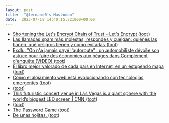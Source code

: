 ```yaml
---
layout: post
title:  "@fernand0's Mastodon"
date:  2023-07-18 14:40:15.721000+00:00
---
```

*  [Shortening the Let's Encrypt Chain of Trust -  Let's Encrypt ](https://letsencrypt.org/2023/07/10/cross-sign-expiration.htm) ([toot](https://mastodon.social/@fernand0/110735603512997200))
*  [Las llamadas spam más molestas, respondes y cuelgan: quiénes las hacen, qué peligros tienen y cómo evitarlas ](https://www.xatakandroid.com/seguridad/te-llaman-telefono-coges-cuelgan-quienes-hacen-estas-llamadas-que-peligros-tiene) ([toot](https://mastodon.social/@fernand0/110734923100074671))
*  [Exclu. "On n'a jamais payé l'autoroute" : un automobiliste dévoile son astuce pour faire des économies aux péages dans Complément d'enquête (VIDEO) ](https://www.programme-tv.net/news/tv/330819-exclu-on-na-jamais-paye-lautoroute-un-automobiliste-devoile-son-astuce-pour-faire-des-economies-aux-peages-dans-complement-denquete-video) ([toot](https://mastodon.social/@fernand0/110734659445254752))
*  [El libro mejor valorado de cada país en Internet, en un estupendo mapa ](https://www.xataka.com/magnet/libro-mejor-valorado-cada-pais-internet-estupendo-map) ([toot](https://mastodon.social/@fernand0/110734311660005125))
*  [Cómo el alojamiento web está evolucionando con tecnologías emergentes ](https://wwwhatsnew.com/2023/07/10/como-el-alojamiento-web-esta-evolucionando-con-tecnologias-emergentes) ([toot](https://mastodon.social/@fernand0/110734194141931612))
*  [ ](https://tuiter.rocks/@Nanafugitiva) ([toot](https://mastodon.social/@fernand0/110734056643210501))
*  [This futuristic concert venue in Las Vegas is a giant sphere with the world’s biggest LED screen \| CNN  ](https://edition.cnn.com/2023/07/05/travel/msg-sphere-las-vegas-venue-cec/index.html) ([toot](https://mastodon.social/@fernand0/110733825012761851))
*  [ ](https://ieji.de/@GatOscuro) ([toot](https://mastodon.social/@fernand0/110733451338503108))
*  [The Password Game ](https://neal.fun/password-game) ([toot](https://mastodon.social/@fernand0/110730689700120249))
*  [De unas hojitas. ](https://avecesunafoto.wordpress.com/2023/07/17/de-unas-hojitas) ([toot](https://mastodon.social/@fernand0/110730616940849248))
